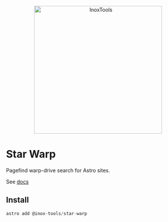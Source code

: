 <p align="center">
    <img alt="InoxTools" width="350px" src="https://github.com/Fryuni/inox-tools/blob/main/assets/shield.png?raw=true"/>
</p>

# Star Warp

Pagefind warp-drive search for Astro sites.

See [docs](https://inox-tools.fryuni.dev/star-warp)

## Install

```js
astro add @inox-tools/star-warp
```
